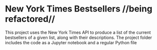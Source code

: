 # New York Times Bestsellers //being refactored//

This project uses the New York Times API to produce a list of the current bestsellers of a given list, along with their descriptions.
The project folder includes the code as a Jupyter notebook and a regular Python file 
